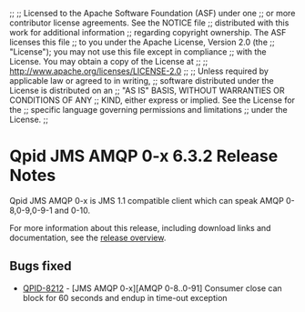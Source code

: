 ;;
;; Licensed to the Apache Software Foundation (ASF) under one
;; or more contributor license agreements.  See the NOTICE file
;; distributed with this work for additional information
;; regarding copyright ownership.  The ASF licenses this file
;; to you under the Apache License, Version 2.0 (the
;; "License"); you may not use this file except in compliance
;; with the License.  You may obtain a copy of the License at
;; 
;;   http://www.apache.org/licenses/LICENSE-2.0
;; 
;; Unless required by applicable law or agreed to in writing,
;; software distributed under the License is distributed on an
;; "AS IS" BASIS, WITHOUT WARRANTIES OR CONDITIONS OF ANY
;; KIND, either express or implied.  See the License for the
;; specific language governing permissions and limitations
;; under the License.
;;

# Qpid JMS AMQP 0-x 6.3.2 Release Notes

Qpid JMS AMQP 0-x is JMS 1.1 compatible client which can speak AMQP 0-8,0-9,0-9-1 and 0-10.

For more information about this release, including download links and
documentation, see the [release overview](index.html).

[jms]: http://en.wikipedia.org/wiki/Java_Message_Service


## Bugs fixed

 - [QPID-8212](https://issues.apache.org/jira/browse/QPID-8212) - [JMS AMQP 0-x][AMQP 0-8..0-91] Consumer close can block for 60 seconds and endup in time-out exception